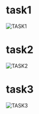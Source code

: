 # task1
![TASK1](https://github.com/user-attachments/assets/a2fe4da9-92dd-4692-942c-464a49771d0e)

# task2
![TASK2](https://github.com/user-attachments/assets/06506811-7510-42c6-9b71-d148a5a38321)

# task3
![TASK3](https://github.com/user-attachments/assets/652bc929-290c-4efc-9463-0e19d99db259)

